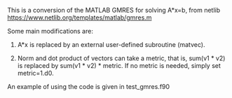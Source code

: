 This is a conversion of the MATLAB GMRES for solving A*x=b, from netlib https://www.netlib.org/templates/matlab/gmres.m

Some main modifications are:

1. A*x is replaced by an external user-defined subroutine (matvec).
   
3. Norm and dot product of vectors can take a metric, that is, sum(v1 * v2) is replaced by sum(v1 * v2) * metric. If no metric is needed, simply set metric=1.d0.

An example of using the code is given in test_gmres.f90
